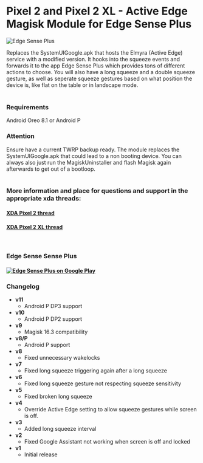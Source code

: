 # Pixel 2 and Pixel 2 XL - Active Edge Magisk Module for Edge Sense Plus

![Edge Sense Plus](https://img.xda-cdn.com/MES6opinXpBdhGjoqHaaP6YuOow=/http%3A%2F%2Fi.imgur.com%2FZscjQRD.png)

Replaces the SystemUIGoogle.apk that hosts the Elmyra (Active Edge) service with a modified version.
It hooks into the squeeze events and forwards it to the app Edge Sense Plus which provides tons of different actions to choose.
You will also have a long squeeze and a double squeeze gesture, as well as seperate squeeze gestures based on what position the device is,
like flat on the table or in landscape mode.
<br/>
<br/>

### Requirements

Android Oreo 8.1 or Android P
	
### Attention

Ensure have a current TWRP backup ready.
The module replaces the SystemUIGoogle.apk that could lead to a non booting device.
You can always also just run the MagiskUninstaller and flash Magisk again afterwards to get out of a bootloop.
<br/>
<br/>

### More information and place for questions and support in the appropriate xda threads:

#### [XDA Pixel 2 thread](https://forum.xda-developers.com/pixel-2/themes/root-custom-active-edge-actions-edge-t3732368)
#### [XDA Pixel 2 XL thread](https://forum.xda-developers.com/pixel-2-xl/themes/root-custom-active-edge-actions-edge-t3732383)
<br/>

### Edge Sense Sense Plus
#### [![Edge Sense Plus on Google Play](https://img.xda-cdn.com/Quid2yAsEr-W-fb5sfKfE66Ag_w=/http%3A%2F%2Fi.imgur.com%2F9WHaPVR.png)](https://play.google.com/store/apps/details?id=eu.duong.edgesenseplus&hl=en)


### Changelog

* __v11__
  * Android P DP3 support
* __v10__
  * Android P DP2 support
* __v9__
  * Magisk 16.3 compatibility
* __v8/P__
  * Android P support
* __v8__
  * Fixed unnecessary wakelocks
* __v7__
  * Fixed long squeeze triggering again after a long squeeze
* __v6__
  * Fixed long squeeze gesture not respecting squeeze sensitivity
* __v5__
  *  Fixed broken long squeeze
* __v4__
  * Override Active Edge setting to allow squeeze gestures while screen is off.
* __v3__
  * Added long squeeze interval
* __v2__
  * Fixed Google Assistant not working when screen is off and locked
* __v1__
  * Initial release
